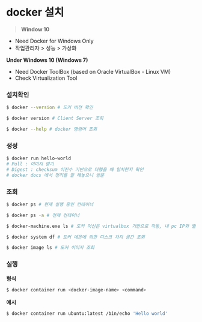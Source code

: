 # docker 설치

> **Window 10**
 - Need Docker for Windows Only
 - 작업관리자 > 성능 > 가상화

**Under Windows 10 (Windows 7)**
 - Need Docker ToolBox (based on Oracle VirtualBox - Linux VM)
 - Check Virtualization Tool
> 

### 설치확인

```bash
$ docker --version # 도커 버전 확인
```

```bash
$ docker version # Client Server 조회
```

```bash
$ docker --help # docker 명령어 조회 
```

### 생성

```bash
$ docker run hello-world
# Pull : 이미지 받기
# Digest : checksum 이진수 기반으로 더했을 때 일치한지 확인
# docker docs 에서 정리를 잘 해놓으니 방문
```

### 조회

```bash
$ docker ps # 현재 실행 중인 컨테이너
```

```bash
$ docker ps -a # 전체 컨테이너
```

```bash
$ docker-machine.exe ls # 도커 머신은 virtualbox 기반으로 작동, 내 pc IP와 별도의 IP로 동작
```

```bash
$ docker system df # 도커 데몬에 의한 디스크 차지 공간 조회
```

```bash
$ docker image ls # 도커 이미지 조회
```

### 실행

**형식**

```bash
$ docker container run <docker-image-name> <command>
```

**예시**

```bash
$ docker container run ubuntu:latest /bin/echo 'Hello world'
```